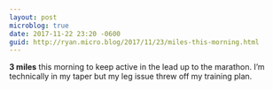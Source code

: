 ```yaml
---
layout: post
microblog: true
date: 2017-11-22 23:20 -0600
guid: http://ryan.micro.blog/2017/11/23/miles-this-morning.html
---
```

**3 miles** this morning to keep active in the lead up to the marathon. I’m technically in my taper but my leg issue threw off my training plan. 
